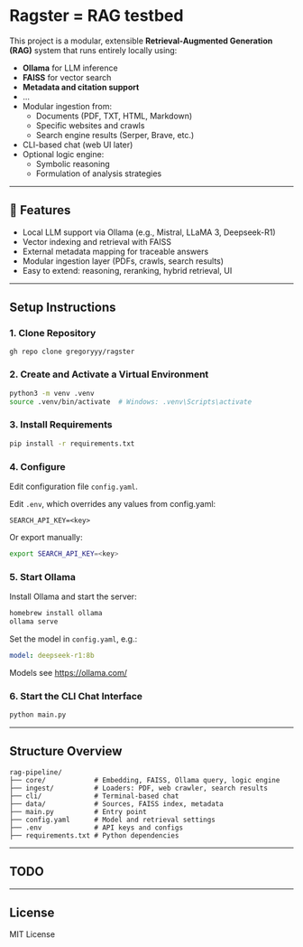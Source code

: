 # Ragster = RAG testbed

This project is a modular, extensible **Retrieval-Augmented Generation (RAG)** system that runs entirely locally using:

- **Ollama** for LLM inference
- **FAISS** for vector search
- **Metadata and citation support**
- ...
- Modular ingestion from:
  - Documents (PDF, TXT, HTML, Markdown)
  - Specific websites and crawls
  - Search engine results (Serper, Brave, etc.)
- CLI-based chat (web UI later)
- Optional logic engine:
  - Symbolic reasoning
  - Formulation of analysis strategies

---

## 🚀 Features

- Local LLM support via Ollama (e.g., Mistral, LLaMA 3, Deepseek-R1)
- Vector indexing and retrieval with FAISS
- External metadata mapping for traceable answers
- Modular ingestion layer (PDFs, crawls, search results)
- Easy to extend: reasoning, reranking, hybrid retrieval, UI

---

## Setup Instructions

### 1. Clone Repository

```
gh repo clone gregoryyy/ragster
```


### 2. Create and Activate a Virtual Environment

```bash
python3 -m venv .venv
source .venv/bin/activate  # Windows: .venv\Scripts\activate
```

### 3. Install Requirements

```bash
pip install -r requirements.txt
```

### 4. Configure

Edit configuration file `config.yaml`.

Edit `.env`, which overrides any values from config.yaml:

```
SEARCH_API_KEY=<key>
```

Or export manually:

```bash
export SEARCH_API_KEY=<key>
```

### 5. Start Ollama

Install Ollama and start the server:

```bash
homebrew install ollama
ollama serve
``` 

Set the model in `config.yaml`, e.g.:

```yaml
model: deepseek-r1:8b
```

Models see https://ollama.com/

### 6. Start the CLI Chat Interface

```bash
python main.py
```

---

## Structure Overview

```
rag-pipeline/
├── core/            # Embedding, FAISS, Ollama query, logic engine
├── ingest/          # Loaders: PDF, web crawler, search results
├── cli/             # Terminal-based chat
├── data/            # Sources, FAISS index, metadata
├── main.py          # Entry point
├── config.yaml      # Model and retrieval settings
├── .env             # API keys and configs
├── requirements.txt # Python dependencies
```

---

## TODO


---

## License

MIT License